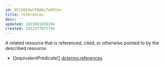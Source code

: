 ```yaml
---
id: NlCXE63wYf9A0vToHfVzv
title: references
desc: ''
updated: 1633801858104
created: 1632377075744
---
```

A related resource that is referenced, cited, or otherwise pointed to by the described resource.

- [[equivalentPredicate]] [dcterms:references](http://purl.org/dc/terms/references)
